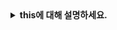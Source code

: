 <details>
  
<summary>
  <strong>this에 대해 설명하세요.</strong>
</summary>

<br>

### this
- this는 실행 컨텍스트에 따라 달라지는 특수한 객체로, **함수가 호출되는 방식**에 따라 값이 결정됩니다.

### this의 주요 규칙

#### 1. 전역 컨텍스트 (Global Context)
- 브라우저 환경: window
- Node.js 환경: globalThis

#### 2. 객체의 메서드 호출
- 해당 메서드를 호출한 객체를 가리킨다.

```javascript
const obj = {
  name: "JavaScript",
  getName() {
    console.log(this.name);
  }
};

obj.getName(); // "JavaScript"
```

#### 3. 생성자 함수 (new 키워드 사용)
- 새롭게 생성된 인스턴스를 가리킨다.

```javascript
function Person(name) {
  this.name = name;
}
const me = new Person("Alice");
console.log(me.name); // "Alice"
```

#### 4. call, apply, bind를 사용한 명시적 지정
- call과 apply는 즉시 실행하고, bind는 새로운 함수를 반환한다.

```javascript
function sayHello() {
  console.log(this.name);
}

const user = { name: "Bob" };

sayHello.call(user);  // "Bob"
sayHello.apply(user); // "Bob"

const boundFunc = sayHello.bind(user);
boundFunc(); // "Bob"
```

#### 5. 화살표 함수 (=>)
- this를 바인딩하지 않고, 상위 스코프의 this를 사용한다.

```javascript
const obj = {
  name: "JavaScript",
  getName: function() {
    const arrowFunc = () => {
      console.log(this.name);
    };
    arrowFunc();
  }
};
obj.getName(); // "JavaScript"
```

#### 6. 이벤트 핸들러에서 this
- 기본적으로 this는 이벤트를 바인딩한 요소를 가리킨다.
- 화살표 함수를 사용하면 this가 상위 스코프를 참조한다.

```javascript
document.querySelector("button").addEventListener("click", function() {
  console.log(this); // 클릭된 버튼 요소
});

document.querySelector("button").addEventListener("click", () => {
  console.log(this); // 상위 스코프 (전역 객체)
});
```

#### 7. setTimeout과 setInterval에서의 this
- 일반 함수 사용 시 this는 전역 객체로 사용된다.
- 화살표 함수 사용 시 this는 상위 스코프를 유지한다.

```javascript
const obj = {
  name: "Timer",
  logName: function() {
    setTimeout(function() {
      console.log(this.name); // undefined (전역 객체)
    }, 1000);

    setTimeout(() => {
      console.log(this.name); // "Timer" (상위 스코프 유지)
    }, 1000);
  }
};
obj.logName();
```

#### 👉 핵심 포인트
- this는 실행 컨텍스트에 따라 달라진다.
- 화살표 함수는 this를 바인딩하지 않고, 상위 스코프의 this를 따른다.
- 명시적 바인딩 (call, apply, bind)을 통해 원하는 객체를 this로 지정할 수 있다.

<br>
</details>
